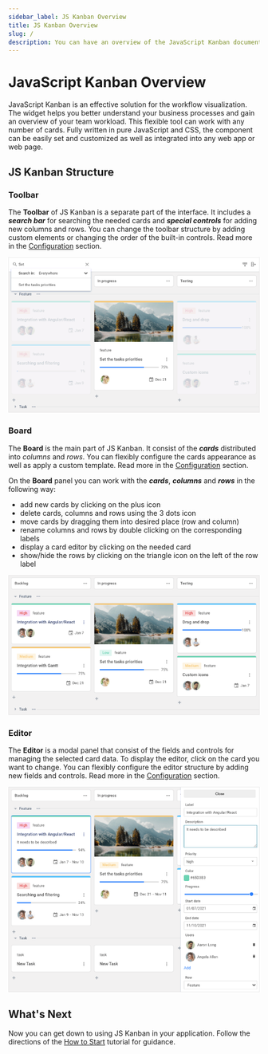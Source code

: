 ```yaml
---
sidebar_label: JS Kanban Overview
title: JS Kanban Overview
slug: /
description: You can have an overview of the JavaScript Kanban documentation. Browse developer guides and API reference and try out code examples and live demos.
---
```


# JavaScript Kanban Overview

JavaScript Kanban is an effective solution for the workflow visualization. The widget helps you better understand your business processes and gain an overview of your team workload. This flexible tool can work with any number of cards. Fully written in pure JavaScript and CSS, the component can be easily set and customized as well as integrated into any web app or web page.

## JS Kanban Structure

### Toolbar

The **Toolbar** of JS Kanban is a separate part of the interface. It includes a ***search bar*** for searching the needed cards and ***special controls*** for adding new columns and rows. You can change the toolbar structure by adding custom elements or changing the order of the built-in controls. Read more in the [Configuration](./guides/configuration#toolbar) section.

![JS Kanban Toolbar](assets/js_kanban_toolbar.png)

### Board

The **Board** is the main part of JS Kanban. It consist of the ***cards*** distributed into *columns* and *rows*. You can flexibly configure the cards appearance as well as apply a custom template. Read more in the [Configuration](./guides/configuration#cards) section.

On the **Board** panel you can work with the ***cards***, ***columns*** and ***rows*** in the following way:

- add new cards by clicking on the plus icon
- delete cards, columns and rows using the 3 dots icon
- move cards by dragging them into desired place (row and column)
- rename columns and rows by double clicking on the corresponding labels
- display a card editor by clicking on the needed card
- show/hide the rows by clicking on the triangle icon on the left of the row label

![JS Kanban Toolbar](assets/js_kanban_board.png)

### Editor

The **Editor** is a modal panel that consist of the fields and controls for managing the selected card data. To display the editor, click on the card you want to change. You can flexibly configure the editor structure by adding new fields and controls. Read more in the [Configuration](./guides/configuration#editor) section.

![JS Kanban Editor](assets/js_kanban_editor.png)

## What's Next

Now you can get down to using JS Kanban in your application. Follow the directions of the [How to Start](./how_to_start) tutorial for guidance.
